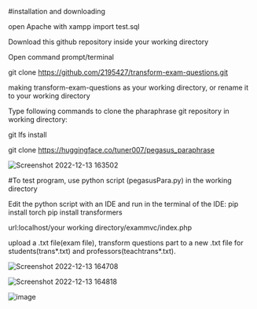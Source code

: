 #installation and downloading

open Apache with xampp
import test.sql

Download this github repository inside your working directory

Open command prompt/terminal

git clone https://github.com/2195427/transform-exam-questions.git

making transform-exam-questions as your working directory, or rename it to your working directory

Type following commands to clone the pharaphrase git repository in working directory:

  
git lfs install
  
git clone https://huggingface.co/tuner007/pegasus_paraphrase 


![Screenshot 2022-12-13 163502](https://user-images.githubusercontent.com/106719596/207731209-bacebcd4-6abb-4388-92eb-04e377fff022.png)


#To test program, use python script (pegasusPara.py) in the working directory

Edit the python script with an IDE and run in the terminal of the IDE:
pip install torch
pip install transformers

url:localhost/your working directory/exammvc/index.php

upload a .txt file(exam file), transform questions part to a new .txt file for students(trans*.txt) and professors(teachtrans*.txt).

![Screenshot 2022-12-13 164708](https://user-images.githubusercontent.com/106719596/207713736-41c98966-3c45-4c36-8274-fe7f35f54072.png)

![Screenshot 2022-12-13 164818](https://user-images.githubusercontent.com/106719596/207713837-f6cc1ea1-3d3d-4e4f-b598-9f23ac0ca2f0.png)

![image](https://user-images.githubusercontent.com/106719596/207713533-6113e2f6-6597-45f6-9cf3-4299762bf8cc.png)

